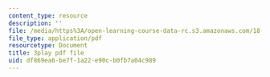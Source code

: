 ```yaml
---
content_type: resource
description: ''
file: /media/https%3A/open-learning-course-data-rc.s3.amazonaws.com/18-01sc-single-variable-calculus-fall-2010/df869ea6be7f1a22e90cb0fb7a04c989_aeXp1zC6Hls.pdf
file_type: application/pdf
resourcetype: Document
title: 3play pdf file
uid: df869ea6-be7f-1a22-e90c-b0fb7a04c989
---
```

